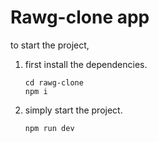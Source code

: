 # Rawg-clone app

to start the project,

1. first install the dependencies.

   ```shell
   cd rawg-clone
   npm i
   ```

2. simply start the project.

   ```shell
   npm run dev
   ```
